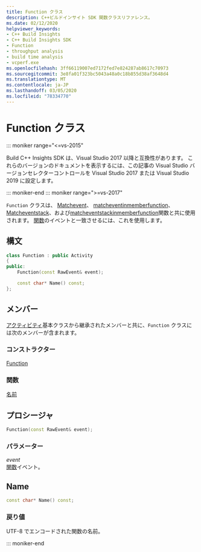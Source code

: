 ```yaml
---
title: Function クラス
description: C++ビルドインサイト SDK 関数クラスリファレンス。
ms.date: 02/12/2020
helpviewer_keywords:
- C++ Build Insights
- C++ Build Insights SDK
- Function
- throughput analysis
- build time analysis
- vcperf.exe
ms.openlocfilehash: 3ff66119007ed7172fed7e824287ab8617c70973
ms.sourcegitcommit: 3e8fa01f323bc5043a48a0c18b855d38af3648d4
ms.translationtype: MT
ms.contentlocale: ja-JP
ms.lasthandoff: 03/05/2020
ms.locfileid: "78334770"
---
```

# <a name="function-class"></a>Function クラス

::: moniker range="<=vs-2015"

Build C++ Insights SDK は、Visual Studio 2017 以降と互換性があります。 これらのバージョンのドキュメントを表示するには、この記事の Visual Studio バージョンセレクターコントロールを Visual Studio 2017 または Visual Studio 2019 に設定します。

::: moniker-end
::: moniker range=">=vs-2017"

`Function` クラスは、 [Matchevent](../functions/match-event.md)、 [matcheventinmemberfunction](../functions/match-event-in-member-function.md)、 [Matcheventstack](../functions/match-event-stack.md)、および[matcheventstackinmemberfunction](../functions/match-event-stack-in-member-function.md)関数と共に使用されます。 [関数](../event-table.md#function)のイベントと一致させるには、これを使用します。

## <a name="syntax"></a>構文

```cpp
class Function : public Activity
{
public:
    Function(const RawEvent& event);

    const char* Name() const;
};
```

## <a name="members"></a>メンバー

[アクティビティ](activity.md)基本クラスから継承されたメンバーと共に、`Function` クラスには次のメンバーが含まれます。

### <a name="constructors"></a>コンストラクター

[Function](#function)

### <a name="functions"></a>関数

[名前](#name)

## <a name="function"></a>プロシージャ

```cpp
Function(const RawEvent& event);
```

### <a name="parameters"></a>パラメーター

*event*\
[関数](../event-table.md#function)イベント。

## <a name="name"></a> Name

```cpp
const char* Name() const;
```

### <a name="return-value"></a>戻り値

UTF-8 でエンコードされた関数の名前。

::: moniker-end

